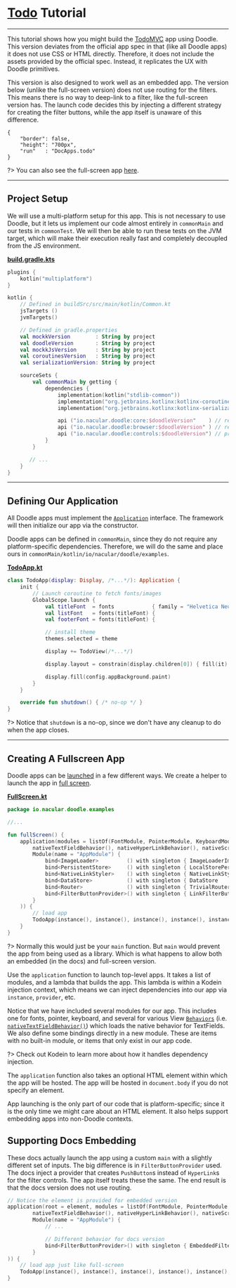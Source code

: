 # [Todo](https://github.com/nacular/doodle-tutorials/tree/master/Todo) Tutorial
----

This tutorial shows how you might build the [TodoMVC](http://todomvc.com) app using Doodle. This version deviates from the
official app spec in that (like all Doodle apps) it does not use CSS or HTML directly. Therefore, it
does not include the assets provided by the official spec. Instead, it replicates the UX with Doodle
primitives.

This version is also designed to work well as an embedded app. The version below (unlike
the full-screen version) does not use routing for the filters. This means there is no way to deep-link
to a filter, like the full-screen version has. The launch code decides this by injecting a different
strategy for creating the filter buttons, while the app itself is unaware of this difference.

```doodle
{
    "border": false,
    "height": "700px",
    "run"   : "DocApps.todo"
}
```

?> You can also see the full-screen app [here](https://nacular.github.io/doodle-tutorials/todo).

--- 

## Project Setup

We will use a multi-platform setup for this app. This is not necessary to use Doodle, but it lets us implement our code almost
entirely in `commonMain` and our tests in `commonTest`. We will then be able to run these tests on the JVM target, which will
make their execution really fast and completely decoupled from the JS environment.

[**build.gradle.kts**](https://github.com/nacular/doodle-tutorials/blob/master/Todo/build.gradle.kts)

```kotlin
plugins {
    kotlin("multiplatform")
}

kotlin {
    // Defined in buildSrc/src/main/kotlin/Common.kt
    jsTargets ()
    jvmTargets()

    // Defined in gradle.properties
    val mockkVersion        : String by project
    val doodleVersion       : String by project
    val mockkJsVersion      : String by project
    val coroutinesVersion   : String by project
    val serializationVersion: String by project

    sourceSets {
        val commonMain by getting {
            dependencies {
                implementation(kotlin("stdlib-common"))
                implementation("org.jetbrains.kotlinx:kotlinx-coroutines-core-common:$coroutinesVersion") // async font, image loading
                implementation("org.jetbrains.kotlinx:kotlinx-serialization-json:$serializationVersion" ) // task persistence

                api ("io.nacular.doodle:core:$doodleVersion"    ) // required for Doodle
                api ("io.nacular.doodle:browser:$doodleVersion" ) // required for Doodle in the browser
                api ("io.nacular.doodle:controls:$doodleVersion") // provides things like buttons and panels
            }
        }

       // ...
    }
}
```

---

## Defining Our Application

All Doodle apps must implement the [`Application`](https://github.com/nacular/doodle/blob/master/Core/src/commonMain/kotlin/io/nacular/doodle/application/Application.kt#L4)
interface. The framework will then initialize our app via the constructor.

Doodle apps can be defined in `commonMain`, since they do not require any platform-specific dependencies. Therefore, we will do
the same and place ours in `commonMain/kotlin/io/nacular/doodle/examples`.

[**TodoApp.kt**](https://github.com/nacular/doodle-tutorials/blob/master/Todo/src/commonMain/kotlin/io/nacular/doodle/examples/TodoApp.kt#L11)

```kotlin
class TodoApp(display: Display, /*...*/): Application {
    init {
        // Launch coroutine to fetch fonts/images
        GlobalScope.launch {
            val titleFont  = fonts            { family = "Helvetica Neue"; size = 100; weight = 100 }
            val listFont   = fonts(titleFont) {                            size =  24               }
            val footerFont = fonts(titleFont) {                            size =  10               }

            // install theme
            themes.selected = theme

            display += TodoView(/*...*/)

            display.layout = constrain(display.children[0]) { fill(it) }

            display.fill(config.appBackground.paint)
        }
    }

    override fun shutdown() { /* no-op */ }
}
```

?> Notice that `shutdown` is a no-op, since we don't have any cleanup to do when the app closes.

---

## Creating A Fullscreen App

Doodle apps can be [launched](https://nacular.github.io/doodle/#/applications) in a few different ways.
We create a helper to launch the app in [full screen](https://nacular.github.io/doodle/#/applications?id=top-level-apps).

[**FullScreen.kt**](https://github.com/nacular/doodle-tutorials/blob/master/Todo/src/jsMain/kotlin/io/nacular/doodle/examples/FullScreen.kt#L12)

```kotlin
package io.nacular.doodle.examples

//...

fun fullScreen() {
    application(modules = listOf(FontModule, PointerModule, KeyboardModule, basicLabelBehavior(),
        nativeTextFieldBehavior(), nativeHyperLinkBehavior(), nativeScrollPanelBehavior(smoothScrolling = true),
        Module(name = "AppModule") {
            bind<ImageLoader>         () with singleton { ImageLoaderImpl         (instance(), instance()            ) }
            bind<PersistentStore>     () with singleton { LocalStorePersistence   (                                  ) }
            bind<NativeLinkStyler>    () with singleton { NativeLinkStylerImpl    (instance()                        ) }
            bind<DataStore>           () with singleton { DataStore               (instance()                        ) }
            bind<Router>              () with singleton { TrivialRouter           (window                            ) }
            bind<FilterButtonProvider>() with singleton { LinkFilterButtonProvider(instance(), instance(), instance()) }
        }
    )) {
        // load app
        TodoApp(instance(), instance(), instance(), instance(), instance(), instance(), instance(), instance(), instance(), instance())
    }
}
```
?> Normally this would just be your `main` function. But `main` would prevent the app from being used as a library. Which
is what happens to allow both an embedded (in the docs) and full-screen version.

Use the `application` function to launch top-level apps. It takes a list of modules, and a lambda that builds the
app. This lambda is within a Kodein injection context, which means we can inject dependencies into our app via
`instance`, `provider`, etc.

Notice that we have included several modules for our app. This includes one for fonts, pointer, keyboard, and several for various
View [`Behaviors`](https://github.com/nacular/doodle/blob/master/Core/src/commonMain/kotlin/io/nacular/doodle/core/Behavior.kt#L7) 
(i.e. [`nativeTextFieldBehavior()`](https://github.com/nacular/doodle/blob/master/Browser/src/jsMain/kotlin/io/nacular/doodle/theme/native/NativeTheme.kt#L108)) 
which loads the native behavior for TextFields. We also define some bindings
directly in a new module. These are items with no built-in module, or items that only exist in our app code. 

?> Check out Kodein to learn more about how it handles dependency injection.

The `application` function also takes an optional HTML element within which the app will be hosted. The app will be hosted in
`document.body` if you do not specify an element.

App launching is the only part of our code that is platform-specific; since it is the only time we might care
about an HTML element. It also helps support embedding apps into non-Doodle contexts.

## Supporting Docs Embedding

These docs actually launch the app using a custom `main` with a slightly different set of inputs. The big difference is in
`FilterButtonProvider` used. The docs inject a provider that creates `PushButton`s instead of `HyperLink`s for the filter
controls. The app itself treats these the same. The end result is that the docs version does not use routing.

```kotlin
// Notice the element is provided for embedded version
application(root = element, modules = listOf(FontModule, PointerModule, KeyboardModule, basicLabelBehavior(),
        nativeTextFieldBehavior(), nativeHyperLinkBehavior(), nativeScrollPanelBehavior(smoothScrolling = true),
        Module(name = "AppModule") {
            // ...

            // Different behavior for docs version
            bind<FilterButtonProvider>() with singleton { EmbeddedFilterButtonProvider(instance()) }
        }
)) {
    // load app just like full-screen
    TodoApp(instance(), instance(), instance(), instance(), instance(), instance(), instance(), instance(), instance(), instance())
}
```